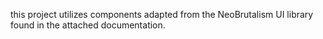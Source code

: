 this project utilizes components adapted from the NeoBrutalism UI library found in the attached documentation.
